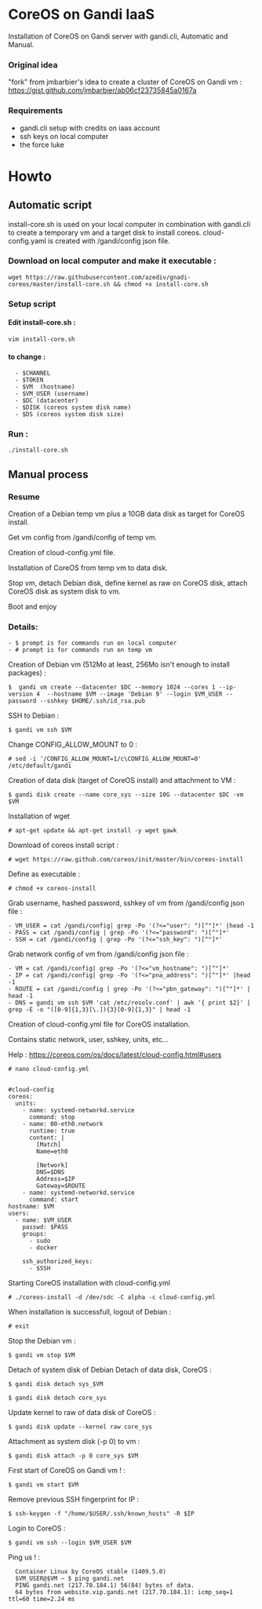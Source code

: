 # CoreOS on Gandi IaaS
Installation of CoreOS on Gandi server with gandi.cli, Automatic and Manual.

### Original idea
"fork" from jmbarbier's idea to create a cluster of CoreOS on Gandi vm : 
https://gist.github.com/jmbarbier/ab06cf23735845a0167a


### Requirements
 - gandi.cli setup with credits on iaas account
 - ssh keys  on local computer
 - the force luke

# Howto 

## Automatic script

install-core.sh is used on your local computer in combination with gandi.cli to create a temporary vm and a target disk to install coreos. cloud-config.yaml is created with /gandi/config json file.

### Download on local computer and make it executable : 

	wget https://raw.githubusercontent.com/azediv/gnadi-coreos/master/install-core.sh && chmod +x install-core.sh


### Setup script
#### Edit install-core.sh :
	vim install-core.sh

#### to change :
	  - $CHANNEL
	  - $TOKEN
	  - $VM  (hostname)
	  - $VM_USER (username)
	  - $DC (datacenter)
	  - $DISK (coreos system disk name)
	  - $DS (coreos system disk size)
	
### Run :

	./install-core.sh

## Manual process

### Resume

Creation of a Debian temp vm plus a 10GB data disk as target for CoreOS install.

Get vm config from /gandi/config of temp vm.

Creation of cloud-config.yml file.

Installation of CoreOS from temp vm to data disk.

Stop vm, detach Debian disk, define kernel as raw on CoreOS disk, attach CoreOS disk as system disk to vm.

Boot and enjoy

### Details:
	
	- $ prompt is for commands run on local computer
	- # prompt is for commands run on temp vm

Creation of Debian vm (512Mo at least, 256Mo isn't enough to install packages) :

	$  gandi vm create --datacenter $DC --memory 1024 --cores 1 --ip-version 4  --hostname $VM --image 'Debian 9' --login $VM_USER --password --sshkey $HOME/.ssh/id_rsa.pub

SSH to Debian :

	$ gandi vm ssh $VM

Change CONFIG_ALLOW_MOUNT to 0 :

	# sed -i '/CONFIG_ALLOW_MOUNT=1/c\CONFIG_ALLOW_MOUNT=0' /etc/default/gandi

Creation of data disk (target of CoreOS install) and attachment to VM :

	$ gandi disk create --name core_sys --size 10G --datacenter $DC -vm $VM

Installation of wget

	# apt-get update && apt-get install -y wget gawk

Download of coreos install script :

	# wget https://raw.github.com/coreos/init/master/bin/coreos-install

Define as executable :

	# chmod +x coreos-install

Grab username, hashed password, sshkey of vm from /gandi/config json file : 

	- VM_USER = cat /gandi/config| grep -Po '(?<="user": ")[^"]*' |head -1
	- PASS = cat /gandi/config | grep -Po '(?<="password": ")[^"]*'
	- SSH = cat /gandi/config | grep -Po '(?<="ssh_key": ")[^"]*'

Grab network config of vm from /gandi/config json file : 

	- VM = cat /gandi/config| grep -Po '(?<="vm_hostname": ")[^"]*'
	- IP = cat /gandi/config| grep -Po '(?<="pna_address": ")[^"]*' |head -1
	- ROUTE = cat /gandi/config | grep -Po '(?<="pbn_gateway": ")[^"]*' | head -1
	- DNS = gandi vm ssh $VM 'cat /etc/resolv.conf' | awk '{ print $2}' | grep -E -o "([0-9]{1,3}[\.]){3}[0-9]{1,3}" | head -1

Creation of cloud-config.yml file for CoreOS installation.

Contains static network, user, sshkey, units, etc...

Help : https://coreos.com/os/docs/latest/cloud-config.html#users


	# nano cloud-config.yml


	#cloud-config
	coreos:
	  units:
	    - name: systemd-networkd.service
	      command: stop
	    - name: 00-eth0.network
	      runtime: true
	      content: |
	        [Match]
	        Name=eth0

	        [Network]
	        DNS=$DNS
	        Address=$IP
	        Gateway=$ROUTE
	    - name: systemd-networkd.service
	      command: start
	hostname: $VM
	users:
	  - name: $VM_USER
	    passwd: $PASS
	    groups:
	      - sudo
	      - docker
	      
	    ssh_authorized_keys:
	      - $SSH


Starting CoreOS installation with cloud-config.yml

	# ./coreos-install -d /dev/sdc -C alpha -c cloud-config.yml

When installation is successfull, logout of Debian :

	# exit

Stop the Debian vm :

	$ gandi vm stop $VM

Detach of system disk of Debian Detach of data disk, CoreOS :

	$ gandi disk detach sys_$VM

	$ gandi disk detach core_sys

Update kernel to raw of data disk of CoreOS :

	$ gandi disk update --kernel raw core_sys

Attachment as system disk (-p 0) to vm :

	$ gandi disk attach -p 0 core_sys $VM

First start of CoreOS on Gandi vm ! :

	$ gandi vm start $VM

Remove previous SSH fingerprint for IP  :

	$ ssh-keygen -f "/home/$USER/.ssh/known_hosts" -R $IP

Login to CoreOS :

	$ gandi vm ssh --login $VM_USER $VM

Ping us ! :

	  Container Linux by CoreOS stable (1409.5.0)	
	  $VM_USER@$VM ~ $ ping gandi.net
	  PING gandi.net (217.70.184.1) 56(84) bytes of data.
	  64 bytes from website.vip.gandi.net (217.70.184.1): icmp_seq=1 ttl=60 time=2.24 ms
